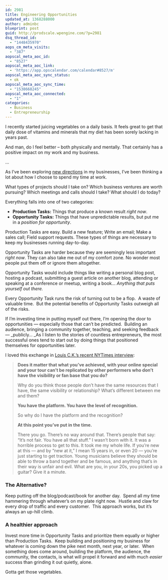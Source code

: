 ```yaml
---
id: 2981
title: Engineering Opportunities
updated_at: 1368288000
author: adminbc
blueprint: post
guid: http://prodscale.wpengine.com/?p=2981
dsq_thread_id:
  - "1448435970"
aops_cm_meta_visits:
  - "387"
aopscal_meta_aoc_id:
  - "8527"
aopscal_meta_aoc_link:
  - 'https://app.opscalendar.com/calendar#8527/m'
aopscal_meta_aoc_sync_status:
  - ok
aopscal_meta_aoc_sync_time:
  - "1538668245"
aopscal_meta_aoc_connected:
  - "1"
categories:
  - Business
  - Entrepreneurship
---
```

I recently started juicing vegetables on a daily basis. It feels great to get that daily dose of vitamins and minerals that my diet has been sorely lacking in years past.

And man, do I feel better &#8211; both physically and mentally. That certainly has a positive impact on my work and my business.

&#8230;

As I&#8217;ve been exploring [new directions](http://productizeandscale.com/goals-for-2013/ "Goals For 2013") in my businesses, I&#8217;ve been thinking a lot about how I choose to spend my time at work.

What types of projects should I take on? Which business ventures are worth pursuing? Which meetings and calls should I take? What should I do today?

Everything falls into one of two categories:

  * **Production Tasks:** Things that produce a known result _right now_.
  * **Opportunity Tasks:** Things that have unpredictable results, but put me in a _position for opportunity_.

Production Tasks are easy. Build a new feature; Write an email; Make a sales call; Field support requests. These types of things are necessary to keep my businesses running day-to-day.

Opportunity Tasks are harder because they are seemingly less important _right now_. They can also take me out of my comfort zone. No wonder most people put them off or ignore them altogether.

Opportunity Tasks would include things like writing a personal blog post, hosting a podcast, submitting a guest article on another blog, attending or speaking at a conference or meetup, writing a book&#8230; _Anything that puts yourself out there._

Every Opportunity Task runs the risk of turning out to be a flop.  A waste of valuable time.  But the potential benefits of Opportunity Tasks outweigh all of the risks.

If I&#8217;m investing time in putting myself out there, I&#8217;m opening the door to opportunities — especially those that can&#8217;t be predicted.  Building an audience, bringing a community together, teaching, and seeking feedback — _publicly&#8230; _As I listen to the stories of countless entrepreneurs, the most successful ones tend to start out by doing things that positioned themselves for opportunities later.

I loved this exchange in [Louis C.K.&#8217;s recent NYTimes interview](http://www.nytimes.com/2013/04/07/arts/for-louis-c-k-the-jokes-on-him.html?pagewanted=all&_r=0):

> <p itemprop="articleBody">
>   <strong>Does it matter that what you’ve achieved, with your online special and your tour can’t be replicated by other performers who don’t have the visibility or fan base that you do?</strong>
> </p>
> 
> <p itemprop="articleBody">
>   Why do you think those people don’t have the same resources that I have, the same visibility or relationship? What’s different between me and them?
> </p>
> 
> <p itemprop="articleBody">
>   <strong>You have the platform. You have the level of recognition.</strong>
> </p>
> 
> <p itemprop="articleBody">
>   So why do I have the platform and the recognition?
> </p>
> 
> <p itemprop="articleBody">
>   <strong>At this point you’ve put in the time.</strong>
> </p>
> 
> <p itemprop="articleBody">
>   There you go. There’s no way around that. There’s people that say: “It’s not fair. You have all that stuff.” I wasn’t born with it. It was a horrible process to get to this. It took me my whole life. If you’re new at this — and by “new at it,” I mean 15 years in, or even 20 — you’re just starting to get traction. Young musicians believe they should be able to throw a band together and be famous, and anything that’s in their way is unfair and evil. What are you, in your 20s, you picked up a guitar? Give it a minute.
> </p>

### The Alternative?

Keep putting off the blog/podcast/book for another day.  Spend all my time hammering through whatever&#8217;s on my plate right now.  Hustle and claw for every drop of traffic and every customer.  This approach works, but it&#8217;s always an up-hill climb.

### A healthier approach

Invest more time in Opportunity Tasks and prioritize them equally or higher than Production Tasks.  Keep building and positioning my business for whatever is coming down the pike next month, next year, or later.  When something does come around, building the platform, the audience, the community, the contacts, is what will propel it forward and with much _easier_ success than grinding it out quietly, alone.

Gotta get those vegetables.

&nbsp;